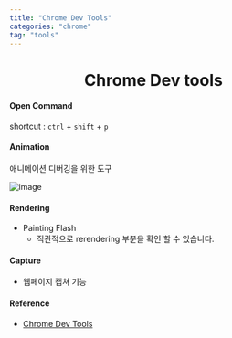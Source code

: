 ```yaml
---
title: "Chrome Dev Tools"
categories: "chrome"
tag: "tools"
---
```


<h1 align="center">Chrome Dev tools</h1>

#### Open Command

shortcut : `ctrl` + `shift` + `p`

#### Animation

애니메이션 디버깅을 위한 도구

![image](./imgs/animation.png)

#### Rendering

- Painting Flash
  - 직관적으로 rerendering 부분을 확인 할 수 있습니다.

#### Capture

- 웹페이지 캡쳐 기능

#### Reference

- [Chrome Dev Tools](https://developer.chrome.com/docs/devtools/overview/)
